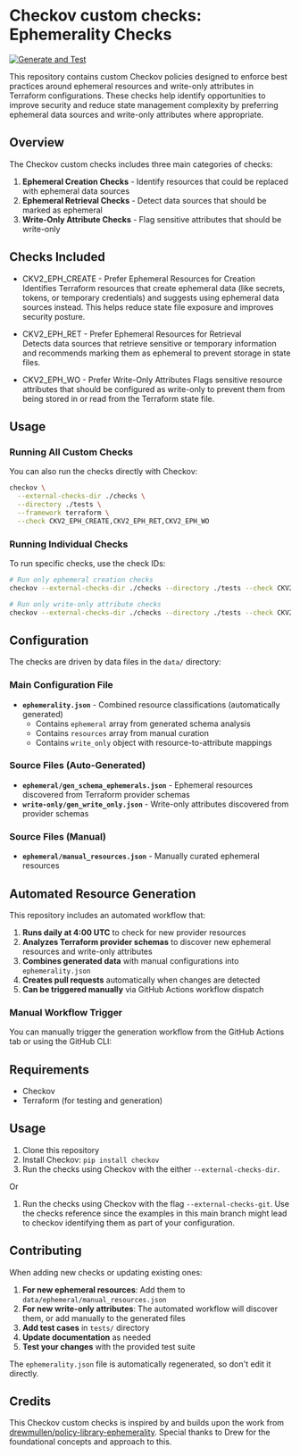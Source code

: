 # Checkov custom checks: Ephemerality Checks

[![Generate and Test](https://github.com/quixoticmonk/policy-library-ephemerality/actions/workflows/generate.yml/badge.svg)](https://github.com/quixoticmonk/policy-library-ephemerality/actions/workflows/generate.yml)

This repository contains custom Checkov policies designed to enforce best practices around ephemeral resources and write-only attributes in Terraform configurations. These checks help identify opportunities to improve security and reduce state management complexity by preferring ephemeral data sources and write-only attributes where appropriate.

## Overview

The Checkov custom checks includes three main categories of checks:

1. **Ephemeral Creation Checks** - Identify resources that could be replaced with ephemeral data sources
2. **Ephemeral Retrieval Checks** - Detect data sources that should be marked as ephemeral
3. **Write-Only Attribute Checks** - Flag sensitive attributes that should be write-only

## Checks Included

* CKV2_EPH_CREATE - Prefer Ephemeral Resources for Creation
Identifies Terraform resources that create ephemeral data (like secrets, tokens, or temporary credentials) and suggests using ephemeral data sources instead. This helps reduce state file exposure and improves security posture.

* CKV2_EPH_RET - Prefer Ephemeral Resources for Retrieval  
Detects data sources that retrieve sensitive or temporary information and recommends marking them as ephemeral to prevent storage in state files.

* CKV2_EPH_WO - Prefer Write-Only Attributes
Flags sensitive resource attributes that should be configured as write-only to prevent them from being stored in or read from the Terraform state file.

## Usage

### Running All Custom Checks
You can also run the checks directly with Checkov:

```bash
checkov \
  --external-checks-dir ./checks \
  --directory ./tests \
  --framework terraform \
  --check CKV2_EPH_CREATE,CKV2_EPH_RET,CKV2_EPH_WO
```

### Running Individual Checks
To run specific checks, use the check IDs:

```bash
# Run only ephemeral creation checks
checkov --external-checks-dir ./checks --directory ./tests --check CKV2_EPH_CREATE

# Run only write-only attribute checks  
checkov --external-checks-dir ./checks --directory ./tests --check CKV2_EPH_WO
```

## Configuration

The checks are driven by data files in the `data/` directory:

### Main Configuration File
- **`ephemerality.json`** - Combined resource classifications (automatically generated)
  - Contains `ephemeral` array from generated schema analysis
  - Contains `resources` array from manual curation
  - Contains `write_only` object with resource-to-attribute mappings

### Source Files (Auto-Generated)
- **`ephemeral/gen_schema_ephemerals.json`** - Ephemeral resources discovered from Terraform provider schemas
- **`write-only/gen_write_only.json`** - Write-only attributes discovered from provider schemas

### Source Files (Manual)
- **`ephemeral/manual_resources.json`** - Manually curated ephemeral resources

## Automated Resource Generation

This repository includes an automated workflow that:

1. **Runs daily at 4:00 UTC** to check for new provider resources
2. **Analyzes Terraform provider schemas** to discover new ephemeral resources and write-only attributes
3. **Combines generated data** with manual configurations into `ephemerality.json`
4. **Creates pull requests** automatically when changes are detected
5. **Can be triggered manually** via GitHub Actions workflow dispatch

### Manual Workflow Trigger
You can manually trigger the generation workflow from the GitHub Actions tab or using the GitHub CLI:

## Requirements

- Checkov
- Terraform (for testing and generation)

## Usage

1. Clone this repository
2. Install Checkov: `pip install checkov`
3. Run the checks using Checkov with the either `--external-checks-dir`.

Or

1. Run the checks using Checkov with the flag `--external-checks-git`. Use the checks reference since the examples in this main branch might lead to checkov identifying them as part of your configuration.


## Contributing

When adding new checks or updating existing ones:

1. **For new ephemeral resources**: Add them to `data/ephemeral/manual_resources.json`
2. **For new write-only attributes**: The automated workflow will discover them, or add manually to the generated files
3. **Add test cases** in `tests/` directory
4. **Update documentation** as needed
5. **Test your changes** with the provided test suite

The `ephemerality.json` file is automatically regenerated, so don't edit it directly.

## Credits

This Checkov custom checks is inspired by and builds upon the work from [drewmullen/policy-library-ephemerality](https://github.com/drewmullen/policy-library-ephemerality). Special thanks to Drew  for the foundational concepts and approach to this.
